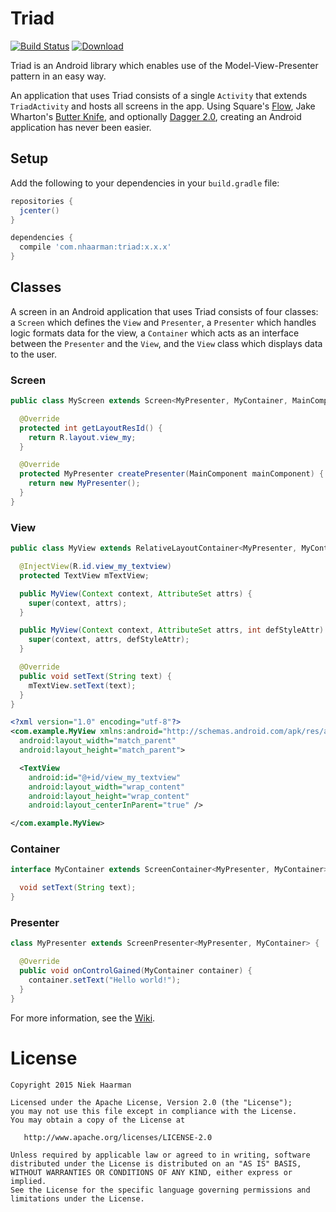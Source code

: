 Triad
=====
[![Build Status](https://travis-ci.org/nhaarman/Triad.svg?branch=master)](https://travis-ci.org/nhaarman/Triad)
[ ![Download](https://api.bintray.com/packages/nhaarman/maven/Triad/images/download.svg) ](https://bintray.com/nhaarman/maven/Triad/_latestVersion)

Triad is an Android library which enables use of the Model-View-Presenter pattern in an easy way.

An application that uses Triad consists of a single `Activity` that extends `TriadActivity` and hosts all screens in the app. Using Square's [Flow](https://github.com/square/flow/), Jake Wharton's [Butter Knife](https://github.com/JakeWharton/butterknife), and optionally [Dagger 2.0](https://github.com/google/dagger), creating an Android application has never been easier.

## Setup

Add the following to your dependencies in your `build.gradle` file:

```groovy
repositories {
  jcenter()
}

dependencies {
  compile 'com.nhaarman:triad:x.x.x'
}
```

## Classes

A screen in an Android application that uses Triad consists of four classes: a `Screen` which defines the `View` and `Presenter`, a `Presenter` which handles logic formats data for the view, a `Container` which acts as an interface between the `Presenter` and the `View`, and the `View` class which displays data to the user.

### Screen

```java
public class MyScreen extends Screen<MyPresenter, MyContainer, MainComponent> {

  @Override
  protected int getLayoutResId() {
    return R.layout.view_my;
  }

  @Override
  protected MyPresenter createPresenter(MainComponent mainComponent) {
    return new MyPresenter();
  }
}
```
### View

```java
public class MyView extends RelativeLayoutContainer<MyPresenter, MyContainer> implements MyContainer {

  @InjectView(R.id.view_my_textview)
  protected TextView mTextView;

  public MyView(Context context, AttributeSet attrs) {
    super(context, attrs);
  }

  public MyView(Context context, AttributeSet attrs, int defStyleAttr) {
    super(context, attrs, defStyleAttr);
  }

  @Override
  public void setText(String text) {
    mTextView.setText(text);
  }
}
```

```xml
<?xml version="1.0" encoding="utf-8"?>
<com.example.MyView xmlns:android="http://schemas.android.com/apk/res/android"
  android:layout_width="match_parent"
  android:layout_height="match_parent">

  <TextView
    android:id="@+id/view_my_textview"
    android:layout_width="wrap_content"
    android:layout_height="wrap_content"
    android:layout_centerInParent="true" />

</com.example.MyView>
```

### Container

```java
interface MyContainer extends ScreenContainer<MyPresenter, MyContainer> {

  void setText(String text);
}
```

### Presenter

```java
class MyPresenter extends ScreenPresenter<MyPresenter, MyContainer> {

  @Override
  public void onControlGained(MyContainer container) {
    container.setText("Hello world!");
  }
}
```

For more information, see the [Wiki](https://github.com/nhaarman/Triad/wiki).


License
=======

    Copyright 2015 Niek Haarman

    Licensed under the Apache License, Version 2.0 (the "License");
    you may not use this file except in compliance with the License.
    You may obtain a copy of the License at

       http://www.apache.org/licenses/LICENSE-2.0

    Unless required by applicable law or agreed to in writing, software
    distributed under the License is distributed on an "AS IS" BASIS,
    WITHOUT WARRANTIES OR CONDITIONS OF ANY KIND, either express or implied.
    See the License for the specific language governing permissions and
    limitations under the License.
